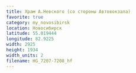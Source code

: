 ```yaml
---
title: Храм А.Невского (со стороны Автовокзала)
favorite: true
category: my_novosibirsk
location: Новосибирск
latitude: 55.019444 
longitude: 82.9225
width: 2925
height: 1934
width_units: 2
filename: HG_7207-7208_hf
---
```

